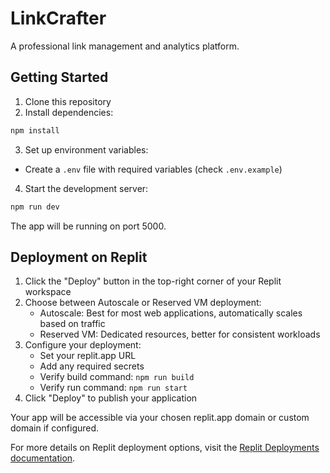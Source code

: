
# LinkCrafter

A professional link management and analytics platform.

## Getting Started

1. Clone this repository
2. Install dependencies:
```bash
npm install
```

3. Set up environment variables:
- Create a `.env` file with required variables (check `.env.example`)

4. Start the development server:
```bash
npm run dev
```

The app will be running on port 5000.

## Deployment on Replit

1. Click the "Deploy" button in the top-right corner of your Replit workspace
2. Choose between Autoscale or Reserved VM deployment:
   - Autoscale: Best for most web applications, automatically scales based on traffic
   - Reserved VM: Dedicated resources, better for consistent workloads
3. Configure your deployment:
   - Set your replit.app URL
   - Add any required secrets
   - Verify build command: `npm run build`
   - Verify run command: `npm run start`
4. Click "Deploy" to publish your application

Your app will be accessible via your chosen replit.app domain or custom domain if configured.

For more details on Replit deployment options, visit the [Replit Deployments documentation](https://docs.replit.com/hosting/deployments/about-deployments).

